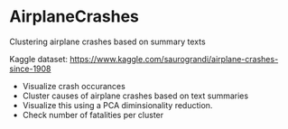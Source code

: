 # AirplaneCrashes
Clustering airplane crashes based on summary texts

Kaggle dataset: https://www.kaggle.com/saurograndi/airplane-crashes-since-1908


- Visualize crash occurances
- Cluster causes of airplane crashes based on text summaries
- Visualize this using a PCA diminsionality reduction.
- Check number of fatalities per cluster
